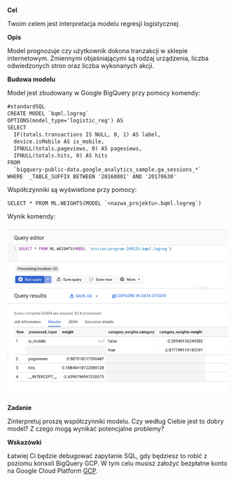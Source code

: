 **Cel**

Twoim celem jest interpretacja modelu regresji logistycznej. 

**Opis**

Model prognozuje czy użytkownik dokona tranzakcji w sklepie internetowym. Zmiennymi objaśniającymi są rodzaj urządzenia, liczba odwiedzonych stron oraz liczba wykonanych akcji.

**Budowa modelu**

Model jest zbudowany w Google BigQuery przy pomocy komendy:

```
#standardSQL
CREATE MODEL `bqml.logreg`
OPTIONS(model_type='logistic_reg') AS
SELECT
  IF(totals.transactions IS NULL, 0, 1) AS label,
  device.isMobile AS is_mobile,
  IFNULL(totals.pageviews, 0) AS pageviews,
  IFNULL(totals.hits, 0) AS hits
FROM
  `bigquery-public-data.google_analytics_sample.ga_sessions_*`
WHERE  _TABLE_SUFFIX BETWEEN '20160801' AND '20170630'
```

Współczynniki są wyświetlone przy pomocy:

```
SELECT * FROM ML.WEIGHTS(MODEL `<nazwa_projektu>.bqml.logreg`)
```

Wynik komendy:

![Regresja logistyczna wagi](img/logreg.png)

**Zadanie**

Zinterpretuj proszę współczynniki modelu. Czy według Ciebie jest to dobry model? Z czego mogą wynikać potencjalne problemy?

**Wskazówki**

Łatwiej Ci będzie debugować zapytanie SQL, gdy będziesz to robić z poziomu konsoli BigQuery GCP. W tym celu musisz założyć bezpłatne konto na Google Cloud Platform [GCP](https://cloud.google.com/).
